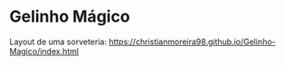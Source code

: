 # Gelinho Mágico
 
Layout de uma sorveteria: https://christianmoreira98.github.io/Gelinho-Magico/index.html

